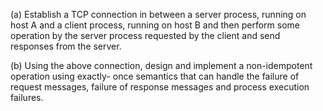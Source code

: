 (a) Establish a TCP connection in between a server process, running on host A and a client process,
running on host B and then perform some operation by the server process requested by the
client and send responses from the server.

(b) Using the above connection, design and implement a non-idempotent operation using exactly-
once semantics that can handle the failure of request messages, failure of response messages
and process execution failures.